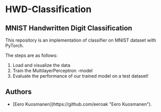 # HWD-Classification
## MNIST Handwritten Digit Classification  

This repository is an implementation of classifier on MNIST dataset with PyTorch.  

The steps are as follows:  
1. Load and visualize the data  
2. Train the MultilayerPerceptron -model  
3. Evaluate the performance of our trained model on a test dataset!  
  
## Authors  
<ul>
  <li> [Eero Kuosmanen](https://github.com/eeroak "Eero Kuosmanen").</li>
</ul>
